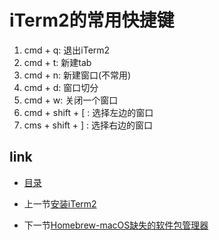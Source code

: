 # iTerm2的常用快捷键

1. cmd + q: 退出iTerm2
2. cmd + t: 新建tab
3. cmd + n: 新建窗口(不常用)
4. cmd + d: 窗口切分
5. cmd + w: 关闭一个窗口
6. cmd + shift + [ : 选择左边的窗口
7. cms + shift + ] : 选择右边的窗口

## link

* [目录](README.md)

* 上一节[安装iTerm2](01.1.md)

* 下一节[Homebrew-macOS缺失的软件包管理器](02.0.md)
